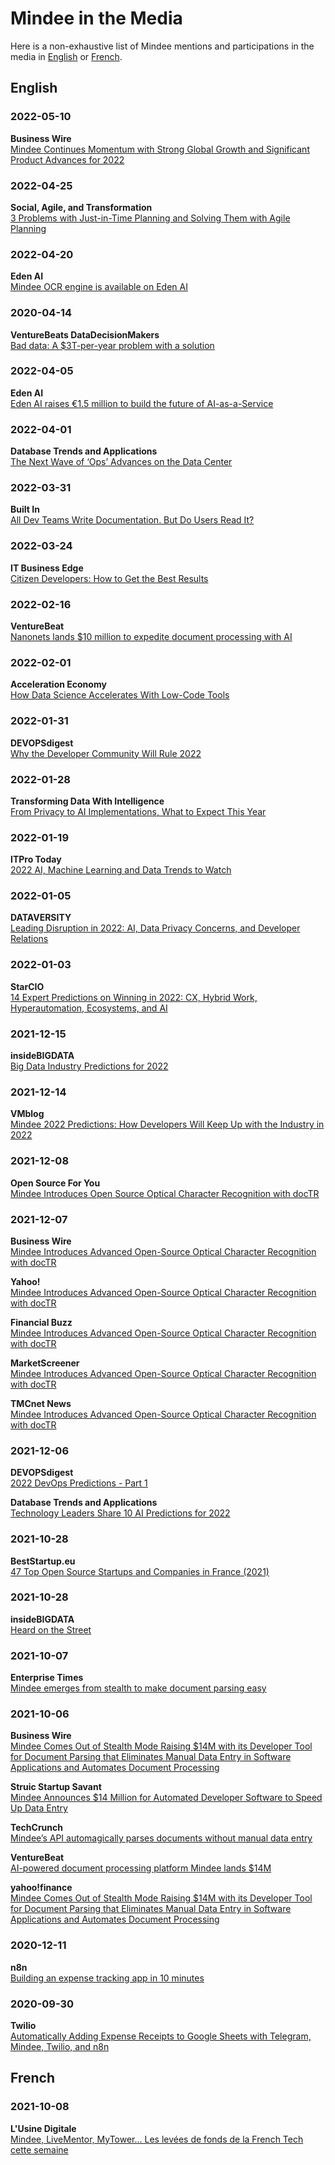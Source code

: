# Mindee in the Media

Here is a non-exhaustive list of Mindee mentions and participations in the media in [English](#english) or [French](#french).

## English

### 2022-05-10
**Business Wire**  
[Mindee Continues Momentum with Strong Global Growth and Significant Product Advances for 2022](https://www.businesswire.com/news/home/20220510005175/en/Mindee-Continues-Momentum-with-Strong-Global-Growth-and-Significant-Product-Advances-for-2022)

### 2022-04-25
**Social, Agile, and Transformation**  
[3 Problems with Just-in-Time Planning and Solving Them with Agile Planning](https://blogs.starcio.com/2022/04/just-in-time-agile-planning.html)

### 2022-04-20
**Eden AI**  
[Mindee OCR engine is available on Eden AI](https://www.edenai.co/post/mindee-ocr-engine-is-available-on-eden-ai)

### 2020-04-14
**VentureBeats DataDecisionMakers**  
[Bad data: A $3T-per-year problem with a solution](https://venturebeat.com/2022/04/14/bad-data-a-3t-per-year-problem-with-a-solution/)

### 2022-04-05
**Eden AI**  
[Eden AI raises €1.5 million to build the future of AI-as-a-Service](https://www.edenai.co/post/eden-ai-raises-1-5-million-to-build-the-future-of-ai-as-a-service)

### 2022-04-01
**Database Trends and Applications**  
[The Next Wave of ‘Ops’ Advances on the Data Center](https://www.dbta.com/BigDataQuarterly/Articles/The-Next-Wave-of-%E2%80%98Ops-Advances%C2%A0on-the-Data-Center-152204.aspx)

### 2022-03-31
**Built In**  
[All Dev Teams Write Documentation. But Do Users Read It?](https://builtin.com/software-engineering-perspectives/software-documentation)

### 2022-03-24
**IT Business Edge**  
[Citizen Developers: How to Get the Best Results](https://www.itbusinessedge.com/development/citizen-developers/)

### 2022-02-16
**VentureBeat**  
[Nanonets lands $10 million to expedite document processing with AI](https://venturebeat.com/2022/02/16/nanonets-lands-10-million-to-expedite-document-processing-with-ai/)

### 2022-02-01
**Acceleration Economy**  
[How Data Science Accelerates With Low-Code Tools](https://accelerationeconomy.com/low-code-no-code/how-data-science-accelerates-with-low-code-tools/)

### 2022-01-31
**DEVOPSdigest**  
[Why the Developer Community Will Rule 2022](https://www.devopsdigest.com/why-the-developer-community-will-rule-2022)

### 2022-01-28
**Transforming Data With Intelligence**  
[From Privacy to AI Implementations, What to Expect This Year](https://tdwi.org/articles/2022/01/28/adv-all-from-privacy-to-ai-implementations-what-to-expect-this-year.aspx)

### 2022-01-19
**ITPro Today**  
[2022 AI, Machine Learning and Data Trends to Watch](https://www.itprotoday.com/data-analytics-and-data-management/2022-ai-machine-learning-and-data-trends-watch)

### 2022-01-05
**DATAVERSITY**  
[Leading Disruption in 2022: AI, Data Privacy Concerns, and Developer Relations](https://www.dataversity.net/leading-disruption-in-2022-ai-data-privacy-concerns-and-developer-relations/)

### 2022-01-03
**StarCIO**  
[14 Expert Predictions on Winning in 2022: CX, Hybrid Work, Hyperautomation, Ecosystems, and AI](https://blogs.starcio.com/2022/01/2022-predictions-cx-hyperautomation-ai.html)

### 2021-12-15
**insideBIGDATA**  
[Big Data Industry Predictions for 2022](https://insidebigdata.com/2021/12/15/big-data-industry-predictions-for-2022/)

### 2021-12-14
**VMblog**  
[Mindee 2022 Predictions: How Developers Will Keep Up with the Industry in 2022](https://vmblog.com/archive/2021/12/14/mindee-2022-predictions-how-developers-will-keep-up-with-the-industry-in-2022.aspx#.YbjT-X3MKre)

### 2021-12-08
**Open Source For You**  
[Mindee Introduces Open Source Optical Character Recognition with docTR](https://www.opensourceforu.com/2021/12/mindee-introduces-open-source-optical-character-recognition-with-doctr/)

### 2021-12-07
**Business Wire**  
[Mindee Introduces Advanced Open-Source Optical Character Recognition with docTR](https://www.businesswire.com/news/home/20211207005248/en/Mindee-Introduces-Advanced-Open-Source-Optical-Character-Recognition-with-docTR)

**Yahoo!**  
[Mindee Introduces Advanced Open-Source Optical Character Recognition with docTR](https://www.yahoo.com/now/mindee-introduces-advanced-open-source-133000357.html)

**Financial Buzz**  
[Mindee Introduces Advanced Open-Source Optical Character Recognition with docTR](https://www.financialbuzz.com/mindee-introduces-advanced-open-source-optical-character-recognition-with-doctr/)

**MarketScreener**  
[Mindee Introduces Advanced Open-Source Optical Character Recognition with docTR](https://www.marketscreener.com/news/latest/Mindee-Introduces-Advanced-Open-Source-Optical-Character-Recognition-with-docTR--37236060/)

**TMCnet News**  
[Mindee Introduces Advanced Open-Source Optical Character Recognition with docTR](https://www.tmcnet.com/usubmit/2021/12/07/9506135.htm)

### 2021-12-06
**DEVOPSdigest**  
[2022 DevOps Predictions - Part 1](https://www.devopsdigest.com/2022-devops-predictions-1)

**Database Trends and Applications**  
[Technology Leaders Share 10 AI Predictions for 2022](https://www.dbta.com/Editorial/News-Flashes/Technology-Leaders-Share-10-AI-Predictions-for-2022-150325.aspx)

### 2021-10-28
**BestStartup.eu**  
[47 Top Open Source Startups and Companies in France (2021)](https://beststartup.eu/47-top-open-source-startups-and-companies-in-france-2021/)

### 2021-10-28
**insideBIGDATA**  
[Heard on the Street](https://insidebigdata.com/2021/10/28/heard-on-the-street-10-28-2021/)

### 2021-10-07
**Enterprise Times**  
[Mindee emerges from stealth to make document parsing easy](https://www.enterprisetimes.co.uk/2021/10/07/mindee-emerges-from-stealth-to-make-document-parsing-easy/)

### 2021-10-06
**Business Wire**  
[Mindee Comes Out of Stealth Mode Raising $14M with its Developer Tool for Document Parsing that Eliminates Manual Data Entry in Software Applications and Automates Document Processing](https://www.businesswire.com/news/home/20211006005116/en/Mindee-Comes-Out-of-Stealth-Mode-Raising-14M-with-its-Developer-Tool-for-Document-Parsing-that-Eliminates-Manual-Data-Entry-in-Software-Applications-and-Automates-Document-Processing)

**Struic Startup Savant**  
[Mindee Announces $14 Million for Automated Developer Software to Speed Up Data Entry](https://startupsavant.com/news/mindee)

**TechCrunch**  
[Mindee’s API automagically parses documents without manual data entry](https://techcrunch.com/2021/10/06/mindees-api-automagically-parses-documents-without-manual-data-entry/)

**VentureBeat**  
[AI-powered document processing platform Mindee lands $14M](https://venturebeat.com/2021/10/06/ai-powered-document-processing-platform-mindee-lands-14m/)

**yahoo!finance**  
[Mindee Comes Out of Stealth Mode Raising $14M with its Developer Tool for Document Parsing that Eliminates Manual Data Entry in Software Applications and Automates Document Processing](https://finance.yahoo.com/news/mindee-comes-stealth-mode-raising-130000168.html)

### 2020-12-11
**n8n**  
[Building an expense tracking app in 10 minutes](https://n8n.io/blog/building-an-expense-tracking-app-in-10-minutes/)

### 2020-09-30
**Twilio**  
[Automatically Adding Expense Receipts to Google Sheets with Telegram, Mindee, Twilio, and n8n](https://www.twilio.com/blog/automatically-adding-expenses-to-google-sheets-with-telegram-mindee-twilio-n8n)

## French

### 2021-10-08
**L'Usine Digitale**  
[Mindee, LiveMentor, MyTower... Les levées de fonds de la French Tech cette semaine](https://www.usine-digitale.fr/article/mindee-livementor-mytower-les-levees-de-fonds-de-la-french-tech-cette-semaine.N1148172)
